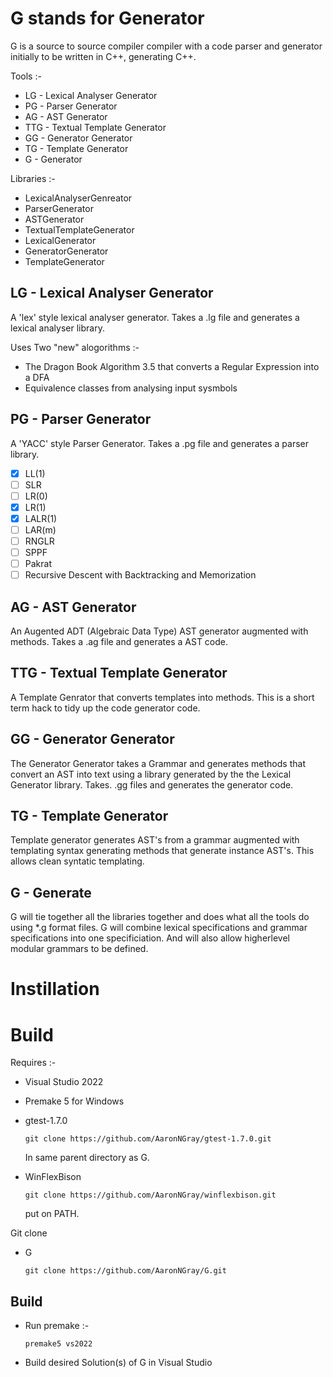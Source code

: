 # G stands for Generator
G is a source to source compiler compiler with a code parser and generator initially to be written in C++, generating C++.

Tools :-
 - LG - Lexical Analyser Generator
 - PG - Parser Generator
 - AG - AST Generator
 - TTG - Textual Template Generator
 - GG - Generator Generator
 - TG - Template Generator
 - G - Generator

Libraries :-
  - LexicalAnalyserGenreator
  - ParserGenerator
  - ASTGenerator
  - TextualTemplateGenerator
  - LexicalGenerator
  - GeneratorGenerator
  - TemplateGenerator

## LG - Lexical Analyser Generator ##

A 'lex' style lexical analyser generator. Takes a .lg file and generates a lexical analyser library.

Uses Two "new" alogorithms :-
 - The Dragon Book Algorithm 3.5 that converts a Regular Expression into a DFA
 - Equivalence classes from analysing input sysmbols

## PG - Parser Generator ##

A 'YACC' style Parser Generator. Takes a .pg file and generates a parser library.

 - [x] LL(1)
 - [ ] SLR
 - [ ] LR(0)
 - [x] LR(1)
 - [x] LALR(1)
 - [ ] LAR(m)
 - [ ] RNGLR
 - [ ] SPPF
 - [ ] Pakrat
 - [ ] Recursive Descent with Backtracking and Memorization

## AG - AST Generator ##

An Augented ADT (Algebraic Data Type) AST generator augmented with methods. Takes a .ag file and generates a AST code.

## TTG - Textual Template Generator ##

A Template Genrator that converts templates into methods. This is a short term hack to tidy up the code generator code.

## GG - Generator Generator ##

The Generator Generator takes a Grammar and generates methods that convert an AST into text using a library generated by the the Lexical Generator library. Takes. .gg files and generates the generator code.

## TG - Template Generator ##

Template generator generates AST's from a grammar augmented with templating syntax generating methods that generate instance AST's. This allows clean syntatic templating.

## G - Generate ##

G will tie together all the libraries together and does what all the tools do using *.g format files. G will combine lexical specifications and grammar specifications into one specificiation. And will also allow higherlevel modular grammars to be defined.
# Instillation

# Build

Requires :-
  - Visual Studio 2022

  - Premake 5 for Windows

  - gtest-1.7.0

    `git clone https://github.com/AaronNGray/gtest-1.7.0.git`

    In same parent directory as G.

  - WinFlexBison

    `git clone https://github.com/AaronNGray/winflexbison.git`

    put on PATH.

Git clone

 - G

    `git clone https://github.com/AaronNGray/G.git`

## Build

 - Run premake :-

    `premake5 vs2022`

  - Build desired Solution(s) of G in Visual Studio
